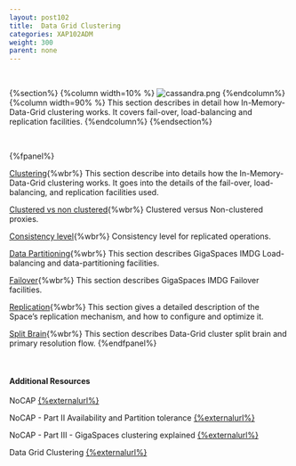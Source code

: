 ```yaml
---
layout: post102
title:  Data Grid Clustering
categories: XAP102ADM
weight: 300
parent: none
---
```


<br>

{%section%}
{%column width=10% %}
![cassandra.png](/attachment_files/subject/replication.png)
{%endcolumn%}
{%column width=90% %}
This section describes in detail how In-Memory-Data-Grid clustering works. It covers fail-over, load-balancing and replication facilities.
{%endcolumn%}
{%endsection%}




<br>


{%fpanel%}

[Clustering](data-grid-clustering-overview.html){%wbr%}
This section describe into details how the In-Memory-Data-Grid clustering works. It goes into the details of the fail-over, load-balancing, and replication facilities used.


[Clustered vs non clustered](clustered-vs-non-clustered-proxies.html){%wbr%}
Clustered versus Non-clustered proxies.

[Consistency level](consistency-level.html){%wbr%}
Consistency level for replicated operations.

[Data Partitioning](data-partitioning.html){%wbr%}
This section describes GigaSpaces IMDG Load-balancing and data-partitioning facilities.

[Failover](failover.html){%wbr%}
This section describes GigaSpaces IMDG Failover facilities.

[Replication](replication.html){%wbr%}
This section gives a detailed description of the Space’s replication mechanism, and how to configure and optimize it.

[Split Brain](split-brain-and-primary-resolution.html){%wbr%}
This section describes Data-Grid cluster split brain and primary resolution flow.
{%endfpanel%}

<br>

#### Additional Resources



NoCAP [{%externalurl%}](http://natishalom.typepad.com/nati_shaloms_blog/2010/10/nocap.html)

NoCAP - Part II Availability and Partition tolerance [{%externalurl%}](http://natishalom.typepad.com/nati_shaloms_blog/2010/11/nocap-part-ii-availability-and-partition-tolerance.html)

NoCAP - Part III - GigaSpaces clustering explained [{%externalurl%}](http://natishalom.typepad.com/nati_shaloms_blog/2010/11/nocap-part-iii-gigaspaces-clustering-explained.html)

Data Grid Clustering [{%externalurl%}](http://www.slideboom.com/presentations/615477/GigaSpaces_HA)




